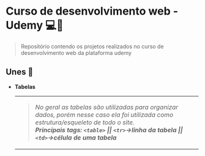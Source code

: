 # Curso de desenvolvimento web - Udemy  :computer::bookmark_tabs:
>Repositório contendo os projetos realizados no curso de desenvolvimento web da plataforma udemy

## Unes :small_blue_diamond:
- **Tabelas**<table><td>
>*No geral as tabelas são utilizadas para organizar dados, porém nesse caso ela foi utilizada como estrutura/esqueleto de todo o site.*<br>
***Principais tags: ```<table>``` || ```<tr>```->linha da tabela || ```<td>```->célula de uma tabela***</td></table>


